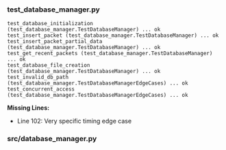 
### test_database_manager.py
```
test_database_initialization (test_database_manager.TestDatabaseManager) ... ok
test_insert_packet (test_database_manager.TestDatabaseManager) ... ok
test_insert_packet_partial_data (test_database_manager.TestDatabaseManager) ... ok
test_get_recent_packets (test_database_manager.TestDatabaseManager) ... ok
test_database_file_creation (test_database_manager.TestDatabaseManager) ... ok
test_invalid_db_path (test_database_manager.TestDatabaseManagerEdgeCases) ... ok
test_concurrent_access (test_database_manager.TestDatabaseManagerEdgeCases) ... ok
```

**Missing Lines:**
- Line 102: Very specific timing edge case

### src/database_manager.py
